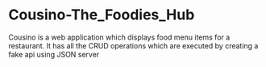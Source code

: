 # Cousino-The_Foodies_Hub
 Cousino is a web application which displays food menu items for a restaurant. It has all the CRUD operations which are executed by creating a fake api using JSON server 
